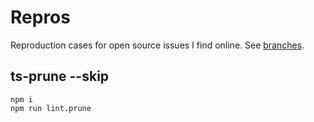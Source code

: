 # Repros

Reproduction cases for open source issues I find online.
See [branches](https://github.com/JoshuaKGoldberg/repros/branches).

## ts-prune --skip

```shell
npm i
npm run lint.prune
```
